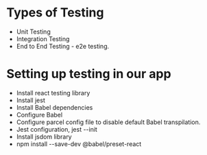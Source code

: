 # Types of Testing

- Unit Testing
- Integration Testing
- End to End Testing - e2e testing.

# Setting up testing in our app

- Install react testing library
- Install jest
- Install Babel dependencies
- Configure Babel
- Configure parcel config file to disable default Babel transpilation.
- Jest configuration, jest --init
- Install jsdom library
- npm install --save-dev @babel/preset-react
<!-- - @testing-libraray/jest-dom -->
